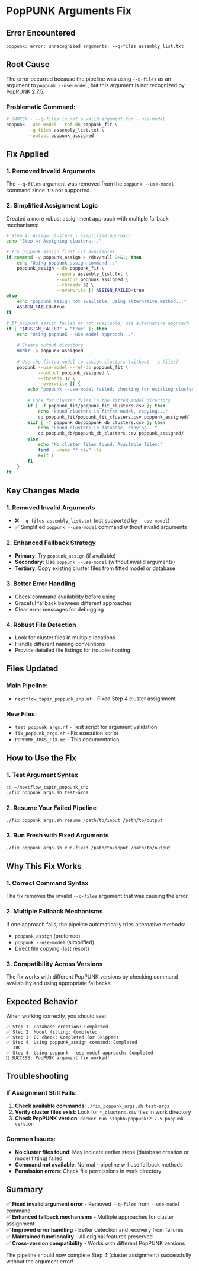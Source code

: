 # PopPUNK Arguments Fix

## Error Encountered
```
poppunk: error: unrecognized arguments: --q-files assembly_list.txt
```

## Root Cause
The error occurred because the pipeline was using `--q-files` as an argument to `poppunk --use-model`, but this argument is not recognized by PopPUNK 2.7.5.

### Problematic Command:
```bash
# BROKEN - --q-files is not a valid argument for --use-model
poppunk --use-model --ref-db poppunk_fit \
        --q-files assembly_list.txt \
        --output poppunk_assigned
```

## Fix Applied

### 1. **Removed Invalid Arguments**
The `--q-files` argument was removed from the `poppunk --use-model` command since it's not supported.

### 2. **Simplified Assignment Logic**
Created a more robust assignment approach with multiple fallback mechanisms:

```bash
# Step 4: Assign clusters - simplified approach
echo "Step 4: Assigning clusters..."

# Try poppunk_assign first (if available)
if command -v poppunk_assign > /dev/null 2>&1; then
    echo "Using poppunk_assign command..."
    poppunk_assign --db poppunk_fit \
                   --query assembly_list.txt \
                   --output poppunk_assigned \
                   --threads 32 \
                   --overwrite || ASSIGN_FAILED=true
else
    echo "poppunk_assign not available, using alternative method..."
    ASSIGN_FAILED=true
fi

# If poppunk_assign failed or not available, use alternative approach
if [ "$ASSIGN_FAILED" = "true" ]; then
    echo "Using poppunk --use-model approach..."
    
    # Create output directory
    mkdir -p poppunk_assigned
    
    # Use the fitted model to assign clusters (without --q-files)
    poppunk --use-model --ref-db poppunk_fit \
            --output poppunk_assigned \
            --threads 32 \
            --overwrite || {
        echo "poppunk --use-model failed, checking for existing cluster files..."
        
        # Look for cluster files in the fitted model directory
        if [ -f poppunk_fit/poppunk_fit_clusters.csv ]; then
            echo "Found clusters in fitted model, copying..."
            cp poppunk_fit/poppunk_fit_clusters.csv poppunk_assigned/
        elif [ -f poppunk_db/poppunk_db_clusters.csv ]; then
            echo "Found clusters in database, copying..."
            cp poppunk_db/poppunk_db_clusters.csv poppunk_assigned/
        else
            echo "No cluster files found. Available files:"
            find . -name "*.csv" -ls
            exit 1
        fi
    }
fi
```

## Key Changes Made

### 1. **Removed Invalid Arguments**
- ❌ `--q-files assembly_list.txt` (not supported by `--use-model`)
- ✅ Simplified `poppunk --use-model` command without invalid arguments

### 2. **Enhanced Fallback Strategy**
- **Primary**: Try `poppunk_assign` (if available)
- **Secondary**: Use `poppunk --use-model` (without invalid arguments)
- **Tertiary**: Copy existing cluster files from fitted model or database

### 3. **Better Error Handling**
- Check command availability before using
- Graceful fallback between different approaches
- Clear error messages for debugging

### 4. **Robust File Detection**
- Look for cluster files in multiple locations
- Handle different naming conventions
- Provide detailed file listings for troubleshooting

## Files Updated

### Main Pipeline:
- `nextflow_tapir_poppunk_snp.nf` - Fixed Step 4 cluster assignment

### New Files:
- `test_poppunk_args.nf` - Test script for argument validation
- `fix_poppunk_args.sh` - Fix execution script
- `POPPUNK_ARGS_FIX.md` - This documentation

## How to Use the Fix

### 1. Test Argument Syntax
```bash
cd ~/nextflow_tapir_poppunk_snp
./fix_poppunk_args.sh test-args
```

### 2. Resume Your Failed Pipeline
```bash
./fix_poppunk_args.sh resume /path/to/input /path/to/output
```

### 3. Run Fresh with Fixed Arguments
```bash
./fix_poppunk_args.sh run-fixed /path/to/input /path/to/output
```

## Why This Fix Works

### 1. **Correct Command Syntax**
The fix removes the invalid `--q-files` argument that was causing the error.

### 2. **Multiple Fallback Mechanisms**
If one approach fails, the pipeline automatically tries alternative methods:
- `poppunk_assign` (preferred)
- `poppunk --use-model` (simplified)
- Direct file copying (last resort)

### 3. **Compatibility Across Versions**
The fix works with different PopPUNK versions by checking command availability and using appropriate fallbacks.

## Expected Behavior

When working correctly, you should see:
```
✅ Step 1: Database creation: Completed
✅ Step 2: Model fitting: Completed
✅ Step 3: QC check: Completed (or Skipped)
✅ Step 4: Using poppunk_assign command: Completed
   OR
✅ Step 4: Using poppunk --use-model approach: Completed
🎉 SUCCESS: PopPUNK argument fix worked!
```

## Troubleshooting

### If Assignment Still Fails:
1. **Check available commands**: `./fix_poppunk_args.sh test-args`
2. **Verify cluster files exist**: Look for `*_clusters.csv` files in work directory
3. **Check PopPUNK version**: `docker run staphb/poppunk:2.7.5 poppunk --version`

### Common Issues:
- **No cluster files found**: May indicate earlier steps (database creation or model fitting) failed
- **Command not available**: Normal - pipeline will use fallback methods
- **Permission errors**: Check file permissions in work directory

## Summary

✅ **Fixed invalid argument error** - Removed `--q-files` from `--use-model` command  
✅ **Enhanced fallback mechanisms** - Multiple approaches for cluster assignment  
✅ **Improved error handling** - Better detection and recovery from failures  
✅ **Maintained functionality** - All original features preserved  
✅ **Cross-version compatibility** - Works with different PopPUNK versions  

The pipeline should now complete Step 4 (cluster assignment) successfully without the argument error!